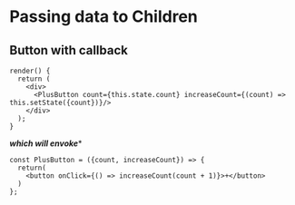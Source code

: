 # Passing data to Children

## Button with callback
```
render() {
  return (
    <div>
      <PlusButton count={this.state.count} increaseCount={(count) => this.setState({count})}/>
    </div>
  );
}
```
***which will envoke****
```
const PlusButton = ({count, increaseCount}) => {
  return(
    <button onClick={() => increaseCount(count + 1)}>+</button>
  )
};
```

